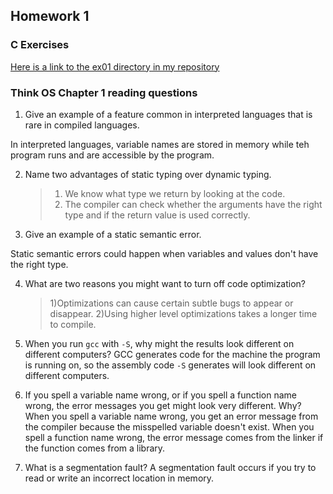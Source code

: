## Homework 1

### C Exercises

[Here is a link to the ex01 directory in my repository](https://github.com/ericasaywhat/ExercisesInC/tree/master/exercises/ex01)

### Think OS Chapter 1 reading questions

1) Give an example of a feature common in interpreted languages that is rare in compiled languages.

In interpreted languages, variable names are stored in memory while teh program runs and are accessible by the program.

2) Name two advantages of static typing over dynamic typing.
	>1) We know what type we return by looking at the code.
 	>2) The compiler can check whether the arguments have the right type and if the return value is used correctly.

3) Give an example of a static semantic error.

Static semantic errors could happen when variables and values don't have the right type.

4) What are two reasons you might want to turn off code optimization?
	>1)Optimizations can cause certain subtle bugs to appear or disappear.
	>2)Using higher level optimizations takes a longer time to compile.

5) When you run `gcc` with `-S`, why might the results look different on different computers?
GCC generates code for the machine the program is running on, so the assembly code `-S` generates will look different on different computers.

6) If you spell a variable name wrong, or if you spell a function name wrong, the error messages
you get might look very different.  Why?
When you spell a variable name wrong, you get an error message from the compiler because the misspelled variable doesn't exist. When you spell a function name wrong, the error message comes from the linker if the function comes from a library.

7) What is a segmentation fault?
 A segmentation fault occurs if you try to read or write an incorrect location in memory.